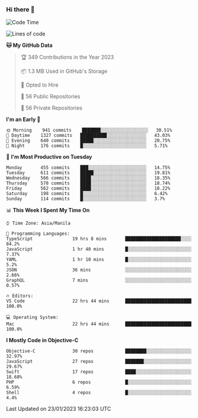 ### Hi there 👋

<!--START_SECTION:waka-->
![Code Time](http://img.shields.io/badge/Code%20Time-3%2C563%20hrs%2028%20mins-blue)

![Lines of code](https://img.shields.io/badge/From%20Hello%20World%20I%27ve%20Written-2%20Million%20lines%20of%20code-blue)

**🐱 My GitHub Data** 

> 🏆 349 Contributions in the Year 2023
 > 
> 📦 1.3 MB Used in GitHub's Storage 
 > 
> 💼 Opted to Hire
 > 
> 📜 56 Public Repositories 
 > 
> 🔑 56 Private Repositories  
 > 
**I'm an Early 🐤** 

```text
🌞 Morning    941 commits    ███████░░░░░░░░░░░░░░░░░░   30.51% 
🌆 Daytime    1327 commits   ██████████░░░░░░░░░░░░░░░   43.03% 
🌃 Evening    640 commits    █████░░░░░░░░░░░░░░░░░░░░   20.75% 
🌙 Night      176 commits    █░░░░░░░░░░░░░░░░░░░░░░░░   5.71%

```
📅 **I'm Most Productive on Tuesday** 

```text
Monday       455 commits    ███░░░░░░░░░░░░░░░░░░░░░░   14.75% 
Tuesday      611 commits    █████░░░░░░░░░░░░░░░░░░░░   19.81% 
Wednesday    566 commits    ████░░░░░░░░░░░░░░░░░░░░░   18.35% 
Thursday     578 commits    ████░░░░░░░░░░░░░░░░░░░░░   18.74% 
Friday       562 commits    ████░░░░░░░░░░░░░░░░░░░░░   18.22% 
Saturday     198 commits    █░░░░░░░░░░░░░░░░░░░░░░░░   6.42% 
Sunday       114 commits    █░░░░░░░░░░░░░░░░░░░░░░░░   3.7%

```


📊 **This Week I Spent My Time On** 

```text
⌚︎ Time Zone: Asia/Manila

💬 Programming Languages: 
TypeScript               19 hrs 8 mins       █████████████████████░░░░   84.2% 
JavaScript               1 hr 40 mins        █░░░░░░░░░░░░░░░░░░░░░░░░   7.37% 
YAML                     1 hr 10 mins        █░░░░░░░░░░░░░░░░░░░░░░░░   5.2% 
JSON                     36 mins             ░░░░░░░░░░░░░░░░░░░░░░░░░   2.66% 
GraphQL                  7 mins              ░░░░░░░░░░░░░░░░░░░░░░░░░   0.57%

🔥 Editors: 
VS Code                  22 hrs 44 mins      █████████████████████████   100.0%

💻 Operating System: 
Mac                      22 hrs 44 mins      █████████████████████████   100.0%

```

**I Mostly Code in Objective-C** 

```text
Objective-C              30 repos            ████████░░░░░░░░░░░░░░░░░   32.97% 
JavaScript               27 repos            ███████░░░░░░░░░░░░░░░░░░   29.67% 
Swift                    17 repos            ████░░░░░░░░░░░░░░░░░░░░░   18.68% 
PHP                      6 repos             █░░░░░░░░░░░░░░░░░░░░░░░░   6.59% 
Shell                    4 repos             █░░░░░░░░░░░░░░░░░░░░░░░░   4.4%

```



 Last Updated on 23/01/2023 16:23:03 UTC
<!--END_SECTION:waka-->


<!--
**rad182/rad182** is a ✨ _special_ ✨ repository because its `README.md` (this file) appears on your GitHub profile.

Here are some ideas to get you started:

- 🔭 I’m currently working on ...
- 🌱 I’m currently learning ...
- 👯 I’m looking to collaborate on ...
- 🤔 I’m looking for help with ...
- 💬 Ask me about ...
- 📫 How to reach me: ...
- 😄 Pronouns: ...
- ⚡ Fun fact: ...
-->
